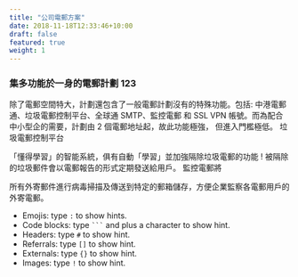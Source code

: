 ```yaml
---
title: "公司電郵方案"
date: 2018-11-18T12:33:46+10:00
draft: false
featured: true
weight: 1
---
```


### 集多功能於一身的電郵計劃 123

除了電郵空間特大，計劃還包含了一般電郵計劃沒有的特殊功能。包括: 中港電郵通、垃圾電郵控制平台、全球通 SMTP、監控電郵 和 SSL VPN 帳號。而為配合中小型企的需要，計劃由 2 個電郵地址起，故此功能極強，
但進入門檻極低。
垃圾電郵控制平台

「懂得學習」的智能系統，俱有自動「學習」並加強隔除垃圾電郵的功能 ! 被隔除的垃圾郵件會以電郵報告的形式定期發送給用戶。
監控電郵將

所有外寄郵件進行病毒掃描及傳送到特定的郵箱儲存，方便企業監察各電郵用戶的外寄電郵。

- Emojis: type `:` to show hints.
- Code blocks: type ` ``` ` and plus a character to show hint. <i style="display: none;">```</i>
- Headers: type `#` to show hint.
- Referrals: type `[]` to show hint.
- Externals: type `{}` to show hint.
- Images: type `!` to show hint.
